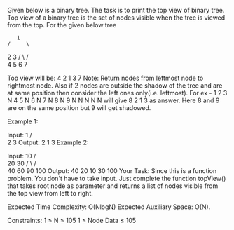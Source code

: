 Given below is a binary tree. The task is to print the top view of binary tree. Top view of a binary tree is the set of nodes visible when the tree is viewed from the top. For the given below tree

       1
    /     \
   2       3
  /  \    /   \
4    5  6   7

Top view will be: 4 2 1 3 7
Note: Return nodes from leftmost node to rightmost node. Also if 2 nodes are outside the shadow of the tree and are at same position then consider the left ones only(i.e. leftmost). 
For ex - 1 2 3 N 4 5 N 6 N 7 N 8 N 9 N N N N N will give 8 2 1 3 as answer. Here 8 and 9 are on the same position but 9 will get shadowed.

Example 1:

Input:
      1
   /    \
  2      3
Output: 2 1 3
Example 2:

Input:
       10
    /      \
  20        30
 /   \    /    \
40   60  90    100
Output: 40 20 10 30 100
Your Task:
Since this is a function problem. You don't have to take input. Just complete the function topView() that takes root node as parameter and returns a list of nodes visible from the top view from left to right.

Expected Time Complexity: O(NlogN)
Expected Auxiliary Space: O(N).

Constraints:
1 ≤ N ≤ 105
1 ≤ Node Data ≤ 105
